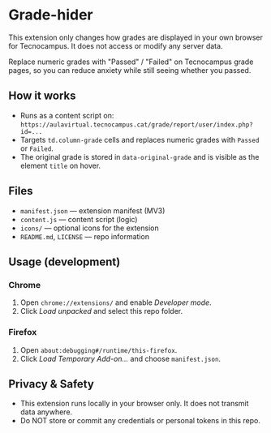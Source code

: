 # Grade-hider
This extension only changes how grades are displayed in your own browser for Tecnocampus. It does not access or modify any server data.

Replace numeric grades with "Passed" / "Failed" on Tecnocampus grade pages,
so you can reduce anxiety while still seeing whether you passed.

## How it works
- Runs as a content script on: `https://aulavirtual.tecnocampus.cat/grade/report/user/index.php?id=...`
- Targets `td.column-grade` cells and replaces numeric grades with `Passed` or `Failed`.
- The original grade is stored in `data-original-grade` and is visible as the element `title` on hover.

## Files
- `manifest.json` — extension manifest (MV3)
- `content.js` — content script (logic)
- `icons/` — optional icons for the extension
- `README.md`, `LICENSE` — repo information

## Usage (development)
### Chrome
1. Open `chrome://extensions/` and enable *Developer mode*.
2. Click *Load unpacked* and select this repo folder.

### Firefox
1. Open `about:debugging#/runtime/this-firefox`.
2. Click *Load Temporary Add-on…* and choose `manifest.json`.

## Privacy & Safety
- This extension runs locally in your browser only. It does not transmit data anywhere.
- Do NOT store or commit any credentials or personal tokens in this repo.

